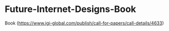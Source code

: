 # Future-Internet-Designs-Book
Book (https://www.igi-global.com/publish/call-for-papers/call-details/4633)
